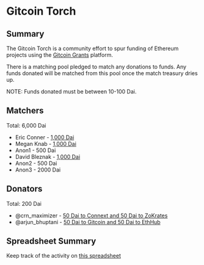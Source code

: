 # Gitcoin Torch


## Summary

The Gitcoin Torch is a community effort to spur funding of Ethereum projects using the [Gitcoin Grants](https://gitcoin.co/grants/) platform.

There is a matching pool pledged to match any donations to funds. Any funds donated will be matched from this pool once the match treasury dries up.

NOTE: Funds donated must be between 10-100 Dai.

## Matchers

Total: 6,000 Dai

* Eric Conner - [1,000 Dai](https://twitter.com/econoar/status/1099437910992932864)
* Megan Knab - [1,000 Dai](https://twitter.com/knotmegan/status/1099480194451165185)
* Anon1 - 500 Dai
* David Bleznak - [1,000 Dai](https://twitter.com/bleznak/status/1099740178397229056)
* Anon2 - 500 Dai
* Anon3 - 2000 Dai

## Donators

Total: 200 Dai

* @crn_maximizer - [50 Dai to Connext and 50 Dai to ZoKrates](https://twitter.com/crn_maximizer/status/1099510880935374848)
* @arjun_bhuptani - [50 Dai to Gitcoin and 50 Dai to EthHub](https://twitter.com/Arjun_Bhuptani/status/1099725427285860352)

## Spreadsheet Summary

Keep track of the activity on [this spreadsheet](https://docs.google.com/spreadsheets/d/1p3jSYi_IYKj5wfRAS8pxACZBAdJUdRzXqyD7gh6lOZI/edit?usp=sharing)

